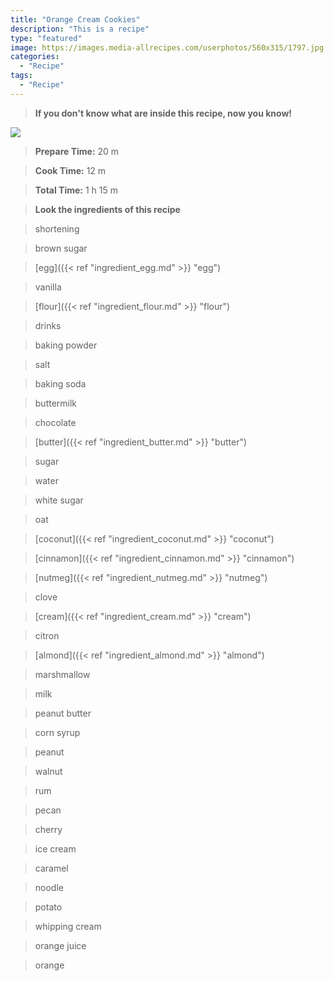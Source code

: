```yaml
---
title: "Orange Cream Cookies"
description: "This is a recipe"
type: "featured"
image: https://images.media-allrecipes.com/userphotos/560x315/1797.jpg
categories: 
  - "Recipe"
tags: 
  - "Recipe"
---
```



>**If you don't know what are inside this recipe, now you know!**

![](../images/Recipes-Banner.jpg)
> **Prepare Time:** 20 m


> **Cook Time:** 12 m


> **Total Time:** 1 h 15 m

> **Look the ingredients of this recipe**

> shortening

> brown sugar

> [egg]({{< ref "ingredient_egg.md" >}} "egg")

> vanilla

> [flour]({{< ref "ingredient_flour.md" >}} "flour")

> drinks

> baking powder

> salt

> baking soda

> buttermilk

> chocolate

> [butter]({{< ref "ingredient_butter.md" >}} "butter")

> sugar

> water

> white sugar

> oat

> [coconut]({{< ref "ingredient_coconut.md" >}} "coconut")

> [cinnamon]({{< ref "ingredient_cinnamon.md" >}} "cinnamon")

> [nutmeg]({{< ref "ingredient_nutmeg.md" >}} "nutmeg")

> clove

> [cream]({{< ref "ingredient_cream.md" >}} "cream")

> citron

> [almond]({{< ref "ingredient_almond.md" >}} "almond")

> marshmallow

> milk

> peanut butter

> corn syrup

> peanut

> walnut

> rum

> pecan

> cherry

> ice cream

> caramel

> noodle

> potato

> whipping cream

> orange juice

> orange

